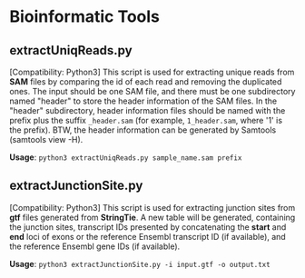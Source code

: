# Bioinformatic Tools

## extractUniqReads.py

[Compatibility: Python3]
This script is used for extracting unique reads from **SAM** files by comparing the id of each read and removing the duplicated ones. The input should be one SAM file, and there must be one subdirectory named "header" to store the header information of the SAM files. In the "header" subdirectory, header information files should be named with the prefix plus the suffix `_header.sam` (for example, `1_header.sam`, where '1' is the prefix). BTW, the header information can be generated by Samtools (samtools view -H).

**Usage**: `python3 extractUniqReads.py sample_name.sam prefix`


## extractJunctionSite.py

[Compatibility: Python3]
This script is used for extracting junction sites from **gtf** files generated from **StringTie**. A new table will be generated, containing the junction sites, transcript IDs presented by concatenating the **start** and **end** loci of exons or the reference Ensembl transcript ID (if available), and the reference Ensembl gene IDs (if available).

**Usage**: `python3 extractJunctionSite.py -i input.gtf -o output.txt`
